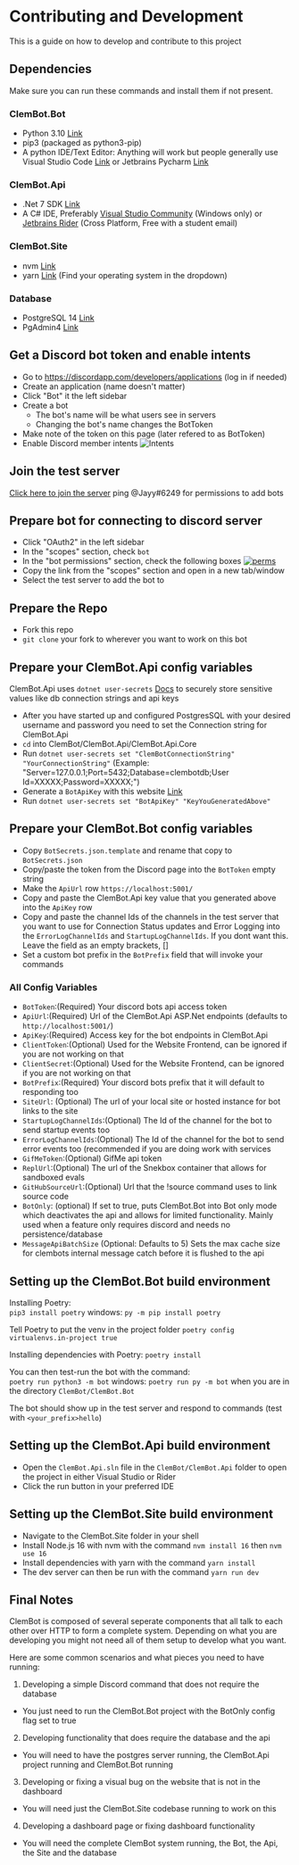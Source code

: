 Contributing and Development
============================
This is a guide on how to develop and contribute to this project

## Dependencies
Make sure you can run these commands and install them if not present.
### ClemBot.Bot
* Python 3.10 [Link](https://www.python.org/downloads/release/python-3100/)
* pip3 (packaged as python3-pip) 
* A python IDE/Text Editor: Anything will work but people generally use Visual Studio Code [Link](https://code.visualstudio.com/) or Jetbrains Pycharm [Link](https://www.jetbrains.com/pycharm/)

### ClemBot.Api
* .Net 7 SDK [Link](https://dotnet.microsoft.com/download/dotnet/7.0)
* A C# IDE, Preferably [Visual Studio Community](https://visualstudio.microsoft.com/) (Windows only) or [Jetbrains Rider](https://www.jetbrains.com/rider/) (Cross Platform, Free with a student email)

### ClemBot.Site
* nvm [Link](https://github.com/nvm-sh/nvm#installing-and-updating)
* yarn [Link](https://classic.yarnpkg.com/lang/en/docs/install/#windows-stable) (Find your operating system in the dropdown)

### Database
* PostgreSQL 14 [Link](https://www.postgresql.org/download/)
* PgAdmin4 [Link](https://www.pgadmin.org/download/)

## Get a Discord bot token and enable intents
* Go to https://discordapp.com/developers/applications (log in if needed)
* Create an application (name doesn't matter)
* Click "Bot" it the left sidebar
* Create a bot
  * The bot's name will be what users see in servers
  * Changing the bot's name changes the BotToken
* Make note of the token on this page (later refered to as BotToken)
* Enable Discord member intents ![Intents](https://i.postimg.cc/hhWy9N7W/Screen-Shot-2020-11-06-at-10-30-25-AM.png)


## Join the test server
[Click here to join the server](https://discord.gg/FACu8k4)
ping @Jayy#6249 for permissions to add bots

## Prepare bot for connecting to discord server
* Click "OAuth2" in the left sidebar
* In the "scopes" section, check `bot`
* In the "bot permissions" section, check the following boxes [![perms](https://i.postimg.cc/NFkdvDCY/perms.png)](https://postimg.cc/xNqvKvSF)
* Copy the link from the "scopes" section and open in a new tab/window
* Select the test server to add the bot to

## Prepare the Repo
* Fork this repo
* `git clone` your fork to wherever you want to work on this bot

## Prepare your ClemBot.Api config variables
ClemBot.Api uses `dotnet user-secrets` [Docs](https://docs.microsoft.com/en-us/aspnet/core/security/app-secrets?view=aspnetcore-5.0) to securely store sensitive values like db connection strings and api keys

* After you have started up and configured PostgresSQL with your desired username and password you need to set the Connection string for ClemBot.Api
* `cd` into ClemBot/ClemBot.Api/ClemBot.Api.Core
* Run `dotnet user-secrets set "ClemBotConnectionString" "YourConnectionString"` (Example:  "Server=127.0.0.1;Port=5432;Database=clembotdb;User Id=XXXXX;Password=XXXXX;")
* Generate a `BotApiKey` with this website [Link](https://www.allkeysgenerator.com/Random/Security-Encryption-Key-Generator.aspx)
* Run `dotnet user-secrets set "BotApiKey" "KeyYouGeneratedAbove"`

## Prepare your ClemBot.Bot config variables
* Copy `BotSecrets.json.template` and rename that copy to `BotSecrets.json`
* Copy/paste the token from the Discord page into the `BotToken` empty string
* Make the `ApiUrl` row `https://localhost:5001/`
* Copy and paste the ClemBot.Api key value that you generated above into the `ApiKey` row
* Copy and paste the channel Ids of the channels in the test server that you want to use for Connection Status updates and Error Logging into the `ErrorLogChannelIds` and `StartupLogChannelIds`. If you dont want this. Leave the field as an empty brackets, []
* Set a custom bot prefix in the `BotPrefix` field that will invoke your commands 

### All Config Variables

* `BotToken`:(Required) Your discord bots api access token
* `ApiUrl`:(Required) Url of the ClemBot.Api ASP.Net endpoints (defaults to `http://localhost:5001/`)
* `ApiKey`:(Required) Access key for the bot endpoints in ClemBot.Api
* `ClientToken`:(Optional) Used for the Website Frontend, can be ignored if you are not working on that
* `ClientSecret`:(Optional) Used for the Website Frontend, can be ignored if you are not working on that
* `BotPrefix`:(Required) Your discord bots prefix that it will default to responding too
* `SiteUrl`: (Optional) The url of your local site or hosted instance for bot links to the site
* `StartupLogChannelIds`:(Optional) The Id of the channel for the bot to send startup events too
* `ErrorLogChannelIds`:(Optional) The Id of the channel for the bot to send error events too (recommended if you are doing work with services
* `GifMeToken`:(Optional) GifMe api token
* `ReplUrl`:(Optional) The url of the Snekbox container that allows for sandboxed evals
* `GitHubSourceUrl`:(Optional) Url that the !source command uses to link source code
* `BotOnly`: (optional) If set to true, puts ClemBot.Bot into Bot only mode which deactivates the api and allows for limited functionality. Mainly used when a feature only requires discord and needs no persistence/database
* `MessageApiBatchSize` (Optional: Defaults to 5) Sets the max cache size for clembots internal message catch before it is flushed to the api

## Setting up the ClemBot.Bot build environment
Installing Poetry:  
`pip3 install poetry` windows: `py -m pip install poetry`

Tell Poetry to put the venv in the project folder
`poetry config virtualenvs.in-project true`

Installing dependencies with Poetry:
`poetry install`

You can then test-run the bot with the command:  
`poetry run python3 -m bot`  windows: `poetry run py -m bot`
when you are in the directory `ClemBot/ClemBot.Bot`

The bot should show up in the test server and respond to commands (test with `<your_prefix>hello`)

## Setting up the ClemBot.Api build environment

* Open the `ClemBot.Api.sln` file in the `ClemBot/ClemBot.Api` folder to open the project in either Visual Studio or Rider
* Click the run button in your preferred IDE

## Setting up the ClemBot.Site build environment

* Navigate to the ClemBot.Site folder in your shell
* Install Node.js 16 with nvm with the command `nvm install 16` then `nvm use 16`
* Install dependencies with yarn with the command `yarn install`
* The dev server can then be run with the command `yarn run dev` 

## Final Notes
ClemBot is composed of several seperate components that all talk to each other over HTTP to form a complete system. Depending on what you are developing you might not need all of them setup to develop what you want. 

Here are some common scenarios and what pieces you need to have running:

1. Developing a simple Discord command that does not require the database
  - You just need to run the ClemBot.Bot project with the BotOnly config flag set to true
2. Developing functionality that does require the database and the api
  - You will need to have the postgres server running, the ClemBot.Api project running and ClemBot.Bot running
3. Developing or fixing a visual bug on the website that is not in the dashboard
  - You will need just the ClemBot.Site codebase running to work on this
4. Developing a dashboard page or fixing dashboard functionality
  - You will need the complete ClemBot system running, the Bot, the Api, the Site and the database
